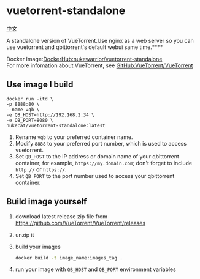 # vuetorrent-standalone

[中文](README.md)

A standalone version of VueTorrent.Use nginx as a web server so you can use vuetorrent and qbittorrent's default webui same time.****

Docker Image:[DockerHub:nukewarrior/vuetorrent-standalone](https://github.com/nukewarrior/vuetorrent-standalone)  
For more infomation about VueTorrent, see [GitHub:VueTorrent/VueTorrent](https://github.com/VueTorrent/VueTorrent)

## Use image I build

```
docker run -itd \
-p 8888:80 \
--name vqb \
-e QB_HOST=http://192.168.2.34 \
-e QB_PORT=8080 \
nukecat/vuetorrent-standalone:latest
```

1. Rename `vqb` to your preferred container name.
2. Modify `8888` to your preferred port number, which is used to access vuetorrent.
3. Set `QB_HOST` to the IP address or domain name of your qbittorrent container, for example, `https://my.domain.com`; don't forget to include `http://` or `https://`.
4. Set `QB_PORT` to the port number used to access your qbittorrent container.

## Build image yourself

1. download latest release zip file from  <https://github.com/VueTorrent/VueTorrent/releases>
2. unzip it
3. build your images

    ```bash
    docker build -t image_name:images_tag .
    ```

4. run your image with `QB_HOST` and `QB_PORT` environment variables
